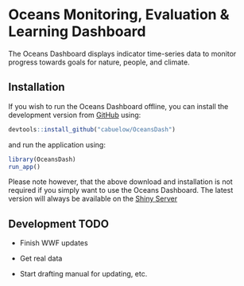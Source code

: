 
<!-- README.md is generated from README.Rmd. Please edit that file -->

# Oceans Monitoring, Evaluation & Learning Dashboard

The Oceans Dashboard displays indicator time-series data to monitor
progress towards goals for nature, people, and climate.

## Installation

If you wish to run the Oceans Dashboard offline, you can install the
development version from [GitHub](https://github.com/) using:

``` r
devtools::install_github("cabuelow/OceansDash")
```

and run the application using:

``` r
library(OceansDash)
run_app()
```

Please note however, that the above download and installation is not
required if you simply want to use the Oceans Dashboard. The latest
version will always be available on the [Shiny
Server](https://cbuelow.shinyapps.io/oceans-dashboard-prototype_v2/)

## Development TODO

- Finish WWF updates

- Get real data

- Start drafting manual for updating, etc.
